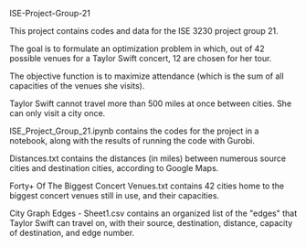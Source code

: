 ISE-Project-Group-21

This project contains codes and data for the ISE 3230 project group 21. 

The goal is to formulate an optimization problem in which, out of 42 possible venues for a Taylor Swift concert, 12 are chosen for her tour. 

The objective function is to maximize attendance (which is the sum of all capacities of the venues she visits). 

Taylor Swift cannot travel more than 500 miles at once between cities. She can only visit a city once.

ISE_Project_Group_21.ipynb contains the codes for the project in a notebook, along with the results of running the code with Gurobi.

Distances.txt contains the distances (in miles) between numerous source cities and destination cities, according to Google Maps.

Forty+ Of The Biggest Concert Venues.txt contains 42 cities home to the biggest concert venues still in use, and their capacities.

City Graph Edges - Sheet1.csv contains an organized list of the "edges" that Taylor Swift can travel on, with their source, destination, distance, capacity of destination, and edge number.
